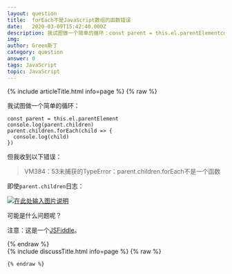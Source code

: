 ```yaml
---
layout: question
title:  forEach不是JavaScript数组的函数错误
date:   2020-03-09T15:42:40.000Z
description: 我试图做一个简单的循环：const parent = this.el.parentElementconsole.log(parent.childre...
img: 
author: Green斯丁
category: question
answer: 0
tags: JavaScript
topic: JavaScript
---
```

<div class="article-root">
  <div class="article">
    {% include articleTitle.html info=page %}
    {% raw %}
    <div class="article-content"><p><font style="vertical-align: inherit;"><font style="vertical-align: inherit;">我试图做一个简单的循环：</font></font></p>

<pre><code>const parent = this.el.parentElement<font></font>
console.log(parent.children)<font></font>
parent.children.forEach(child =&gt; {<font></font>
  console.log(child)<font></font>
})<font></font>
</code></pre>

<p><font style="vertical-align: inherit;"><font style="vertical-align: inherit;">但我收到以下错误：</font></font></p>

<blockquote>
  <p><font style="vertical-align: inherit;"><font style="vertical-align: inherit;">VM384：53未捕获的TypeError：parent.children.forEach不是一个函数</font></font></p>
</blockquote>

<p><font style="vertical-align: inherit;"><font style="vertical-align: inherit;">即使</font></font><code>parent.children</code><font style="vertical-align: inherit;"><font style="vertical-align: inherit;">日志：</font></font></p>

<p><a href="https://www.samyoc.com//uploads/users/5292/images/thumbnails/1583768433588.png" data-src="https://www.samyoc.com//uploads/users/5292/images/1583768433588.png" rel="noreferrer"><img src="https://i.stack.imgur.com/cjUUW.png" alt="在此处输入图片说明"></a></p>

<p><font style="vertical-align: inherit;"><font style="vertical-align: inherit;">可能是什么问题呢？</font></font></p>

<p><font style="vertical-align: inherit;"><font style="vertical-align: inherit;">注意：这是一个</font></font><a href="https://jsfiddle.net/swb12kqn/1/" rel="noreferrer"><font style="vertical-align: inherit;"><font style="vertical-align: inherit;">JSFiddle</font></font></a><font style="vertical-align: inherit;"><font style="vertical-align: inherit;">。</font></font></p></div>
    {% endraw %}
  </div>

  <div class="discuss-wrapper">
    {% include discussTitle.html info=page %}
    {% raw %}
    
    {% endraw %}
  </div>
<div>
